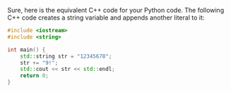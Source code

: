 Sure, here is the equivalent C++ code for your Python code. The following C++ code creates a string variable and appends another literal to it:

```cpp
#include <iostream>
#include <string>

int main() {
    std::string str = "12345678";
    str += "9!";
    std::cout << str << std::endl;
    return 0;
}
```
